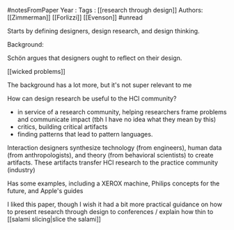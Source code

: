 #notesFromPaper
Year   :
Tags   : [[research through design]]
Authors: [[Zimmerman]] [[Forlizzi]] [[Evenson]]
#unread

Starts by defining designers, design research, and design thinking.

Background:

Schön argues that designers ought to reflect on their design.

[[wicked problems]]

The background has a lot more, but it's not super relevant to me

How can design research be useful to the HCI community?

 - in service of a research community, helping researchers frame problems and communicate impact (tbh I have no idea what they mean by this)
 - critics, building critical artifacts
 - finding patterns that lead to pattern languages.

Interaction designers synthesize technology (from engineers), human data (from anthropologists), and theory (from behavioral scientists) to create artifacts. These artifacts transfer HCI research to the practice community (industry)

Has some examples, including a XEROX machine, Philips concepts for the future, and Apple's guides

I liked this paper, though I wish it had a bit more practical guidance on how to present research through design to conferences / explain how thin to [[salami slicing|slice the salami]]
